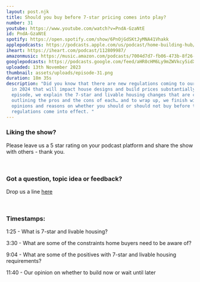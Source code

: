 ```yaml
---
layout: post.njk
title: Should you buy before 7-star pricing comes into play?
number: 31
youtube: https://www.youtube.com/watch?v=PndA-GzaNtE
id: PndA-GzaNtE
spotify: https://open.spotify.com/show/6PnOjGdSKtJyMNA41Vhakk
applepodcasts: https://podcasts.apple.com/us/podcast/home-building-hub/id1681936589
iheart: https://iheart.com/podcast/112809987/
amazonmusic: https://music.amazon.com/podcasts/7004d7d7-fb06-473b-8f26-8ce9992cac11
googlepodcasts: https://podcasts.google.com/feed/aHR0cHM6Ly9mZWVkcy5idXp6c3Byb3V0LmNvbS8yMTM5MTU1LnJzcw==
uploaded: 13th November 2023
thumbnail: assets/uploads/episode-31.png
duration: 18m 35s
description: "Did you know that there are new regulations coming to our industry
  in 2024 that will impact house designs and build prices substantially? In this
  episode, we explain the 7-star and livable housing changes that are coming,
  outlining the pros and the cons of each… and to wrap up, we finish with our
  opinions and reasons on whether you should or should not buy before these
  regulations come into effect. "
---
```

### Liking the show?

Please leave us a 5 star rating on your podcast platform and share the show with others - thank you.

<br>

### Got a question, topic idea or feedback?

Drop us a line <a href="/contact" id="contact-us" target="_blank">here</a>

<br>

### Timestamps:

1:25 - What is 7-star and livable housing? 

3:30 - What are some of the constraints home buyers need to be aware of?

9:04 - What are some of the positives with 7-star and livable housing requirements? 

11:40 - Our opinion on whether to build now or wait until later